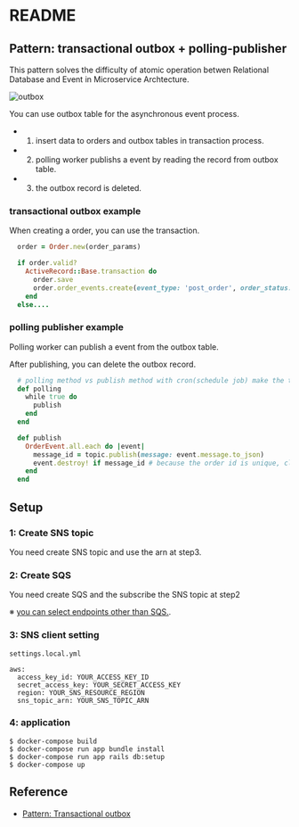 # README
## Pattern: transactional outbox + polling-publisher
This pattern solves the difficulty of atomic operation betwen Relational Database and Event in Microservice Archtecture.

![outbox](https://user-images.githubusercontent.com/17586662/90325923-c0d12880-dfbc-11ea-865d-f6883416f07a.png)

You can use outbox table for the asynchronous event process.

- 1. insert data to orders and outbox tables in transaction process.
- 2. polling worker publishs a event by reading the record from outbox table.
- 3. the outbox record is deleted.


### transactional outbox example

When creating a order, you can use the transaction.

```ruby
  order = Order.new(order_params)

  if order.valid?
    ActiveRecord::Base.transaction do
      order.save
      order.order_events.create(event_type: 'post_order', order_status: order.status)
    end
  else....
```

### polling publisher example

Polling worker can publish a event from the outbox table.

After publishing, you can delete the outbox record.

```ruby
  # polling method vs publish method with cron(schedule job) make the trade-off about the cost and speed.
  def polling
    while true do
      publish
    end
  end

  def publish
    OrderEvent.all.each do |event|
      message_id = topic.publish(message: event.message.to_json)
      event.destroy! if message_id # because the order id is unique, client can handle the situation of the DB error.
    end
  end
```

## Setup
### 1: Create SNS topic
You need create SNS topic and use the arn at step3.

### 2: Create SQS
You need create SQS and the subscribe the SNS topic at step2

※ [you can select endpoints other than SQS.](https://docs.aws.amazon.com/sns/latest/api/API_Subscribe.html).

### 3: SNS client setting

`settings.local.yml`

```
aws:
  access_key_id: YOUR_ACCESS_KEY_ID
  secret_access_key: YOUR_SECRET_ACCESS_KEY
  region: YOUR_SNS_RESOURCE_REGION
  sns_topic_arn: YOUR_SNS_TOPIC_ARN
```

### 4: application
```
$ docker-compose build
$ docker-compose run app bundle install
$ docker-compose run app rails db:setup
$ docker-compose up
```

## Reference
- [Pattern: Transactional outbox](https://microservices.io/patterns/data/transactional-outbox.html)
